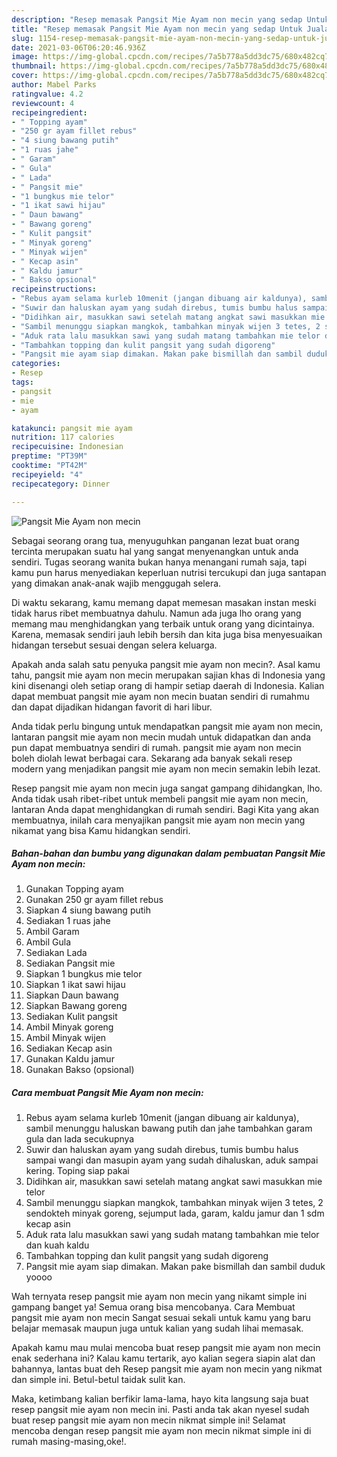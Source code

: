 ```yaml
---
description: "Resep memasak Pangsit Mie Ayam non mecin yang sedap Untuk Jualan"
title: "Resep memasak Pangsit Mie Ayam non mecin yang sedap Untuk Jualan"
slug: 1154-resep-memasak-pangsit-mie-ayam-non-mecin-yang-sedap-untuk-jualan
date: 2021-03-06T06:20:46.936Z
image: https://img-global.cpcdn.com/recipes/7a5b778a5dd3dc75/680x482cq70/pangsit-mie-ayam-non-mecin-foto-resep-utama.jpg
thumbnail: https://img-global.cpcdn.com/recipes/7a5b778a5dd3dc75/680x482cq70/pangsit-mie-ayam-non-mecin-foto-resep-utama.jpg
cover: https://img-global.cpcdn.com/recipes/7a5b778a5dd3dc75/680x482cq70/pangsit-mie-ayam-non-mecin-foto-resep-utama.jpg
author: Mabel Parks
ratingvalue: 4.2
reviewcount: 4
recipeingredient:
- " Topping ayam"
- "250 gr ayam fillet rebus"
- "4 siung bawang putih"
- "1 ruas jahe"
- " Garam"
- " Gula"
- " Lada"
- " Pangsit mie"
- "1 bungkus mie telor"
- "1 ikat sawi hijau"
- " Daun bawang"
- " Bawang goreng"
- " Kulit pangsit"
- " Minyak goreng"
- " Minyak wijen"
- " Kecap asin"
- " Kaldu jamur"
- " Bakso opsional"
recipeinstructions:
- "Rebus ayam selama kurleb 10menit (jangan dibuang air kaldunya), sambil menunggu haluskan bawang putih dan jahe tambahkan garam gula dan lada secukupnya"
- "Suwir dan haluskan ayam yang sudah direbus, tumis bumbu halus sampai wangi dan masupin ayam yang sudah dihaluskan, aduk sampai kering. Toping siap pakai"
- "Didihkan air, masukkan sawi setelah matang angkat sawi masukkan mie telor"
- "Sambil menunggu siapkan mangkok, tambahkan minyak wijen 3 tetes, 2 sendokteh minyak goreng, sejumput lada, garam, kaldu jamur dan 1 sdm kecap asin"
- "Aduk rata lalu masukkan sawi yang sudah matang tambahkan mie telor dan kuah kaldu"
- "Tambahkan topping dan kulit pangsit yang sudah digoreng"
- "Pangsit mie ayam siap dimakan. Makan pake bismillah dan sambil duduk yoooo"
categories:
- Resep
tags:
- pangsit
- mie
- ayam

katakunci: pangsit mie ayam 
nutrition: 117 calories
recipecuisine: Indonesian
preptime: "PT39M"
cooktime: "PT42M"
recipeyield: "4"
recipecategory: Dinner

---
```



![Pangsit Mie Ayam non mecin](https://img-global.cpcdn.com/recipes/7a5b778a5dd3dc75/680x482cq70/pangsit-mie-ayam-non-mecin-foto-resep-utama.jpg)

Sebagai seorang orang tua, menyuguhkan panganan lezat buat orang tercinta merupakan suatu hal yang sangat menyenangkan untuk anda sendiri. Tugas seorang  wanita bukan hanya menangani rumah saja, tapi kamu pun harus menyediakan keperluan nutrisi tercukupi dan juga santapan yang dimakan anak-anak wajib menggugah selera.

Di waktu  sekarang, kamu memang dapat memesan masakan instan meski tidak harus ribet membuatnya dahulu. Namun ada juga lho orang yang memang mau menghidangkan yang terbaik untuk orang yang dicintainya. Karena, memasak sendiri jauh lebih bersih dan kita juga bisa menyesuaikan hidangan tersebut sesuai dengan selera keluarga. 



Apakah anda salah satu penyuka pangsit mie ayam non mecin?. Asal kamu tahu, pangsit mie ayam non mecin merupakan sajian khas di Indonesia yang kini disenangi oleh setiap orang di hampir setiap daerah di Indonesia. Kalian dapat membuat pangsit mie ayam non mecin buatan sendiri di rumahmu dan dapat dijadikan hidangan favorit di hari libur.

Anda tidak perlu bingung untuk mendapatkan pangsit mie ayam non mecin, lantaran pangsit mie ayam non mecin mudah untuk didapatkan dan anda pun dapat membuatnya sendiri di rumah. pangsit mie ayam non mecin boleh diolah lewat berbagai cara. Sekarang ada banyak sekali resep modern yang menjadikan pangsit mie ayam non mecin semakin lebih lezat.

Resep pangsit mie ayam non mecin juga sangat gampang dihidangkan, lho. Anda tidak usah ribet-ribet untuk membeli pangsit mie ayam non mecin, lantaran Anda dapat menghidangkan di rumah sendiri. Bagi Kita yang akan membuatnya, inilah cara menyajikan pangsit mie ayam non mecin yang nikamat yang bisa Kamu hidangkan sendiri.

<!--inarticleads1-->

##### Bahan-bahan dan bumbu yang digunakan dalam pembuatan Pangsit Mie Ayam non mecin:

1. Gunakan  Topping ayam
1. Gunakan 250 gr ayam fillet rebus
1. Siapkan 4 siung bawang putih
1. Sediakan 1 ruas jahe
1. Ambil  Garam
1. Ambil  Gula
1. Sediakan  Lada
1. Sediakan  Pangsit mie
1. Siapkan 1 bungkus mie telor
1. Siapkan 1 ikat sawi hijau
1. Siapkan  Daun bawang
1. Siapkan  Bawang goreng
1. Sediakan  Kulit pangsit
1. Ambil  Minyak goreng
1. Ambil  Minyak wijen
1. Sediakan  Kecap asin
1. Gunakan  Kaldu jamur
1. Gunakan  Bakso (opsional)




<!--inarticleads2-->

##### Cara membuat Pangsit Mie Ayam non mecin:

1. Rebus ayam selama kurleb 10menit (jangan dibuang air kaldunya), sambil menunggu haluskan bawang putih dan jahe tambahkan garam gula dan lada secukupnya
1. Suwir dan haluskan ayam yang sudah direbus, tumis bumbu halus sampai wangi dan masupin ayam yang sudah dihaluskan, aduk sampai kering. Toping siap pakai
1. Didihkan air, masukkan sawi setelah matang angkat sawi masukkan mie telor
1. Sambil menunggu siapkan mangkok, tambahkan minyak wijen 3 tetes, 2 sendokteh minyak goreng, sejumput lada, garam, kaldu jamur dan 1 sdm kecap asin
1. Aduk rata lalu masukkan sawi yang sudah matang tambahkan mie telor dan kuah kaldu
1. Tambahkan topping dan kulit pangsit yang sudah digoreng
1. Pangsit mie ayam siap dimakan. Makan pake bismillah dan sambil duduk yoooo




Wah ternyata resep pangsit mie ayam non mecin yang nikamt simple ini gampang banget ya! Semua orang bisa mencobanya. Cara Membuat pangsit mie ayam non mecin Sangat sesuai sekali untuk kamu yang baru belajar memasak maupun juga untuk kalian yang sudah lihai memasak.

Apakah kamu mau mulai mencoba buat resep pangsit mie ayam non mecin enak sederhana ini? Kalau kamu tertarik, ayo kalian segera siapin alat dan bahannya, lantas buat deh Resep pangsit mie ayam non mecin yang nikmat dan simple ini. Betul-betul taidak sulit kan. 

Maka, ketimbang kalian berfikir lama-lama, hayo kita langsung saja buat resep pangsit mie ayam non mecin ini. Pasti anda tak akan nyesel sudah buat resep pangsit mie ayam non mecin nikmat simple ini! Selamat mencoba dengan resep pangsit mie ayam non mecin nikmat simple ini di rumah masing-masing,oke!.

